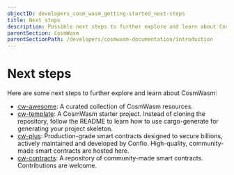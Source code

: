 ```yaml
---
objectID: developers_cosm_wasm_getting-started_next-steps
title: Next steps
description: Possible next steps to further explore and learn about CosmWasm
parentSection: CosmWasm
parentSectionPath: /developers/cosmwasm-documentation/introduction
---
```


# Next steps

Here are some next steps to further explore and learn about CosmWasm:

- <a href="https://github.com/InterWasm/cw-awesome" target="_blank">cw-awesome</a>: A curated collection of CosmWasm resources.
- <a href="https://github.com/CosmWasm/cw-template" target="_blank">cw-template</a>: A CosmWasm starter project. Instead of cloning the repository, follow the README to learn how to use cargo-generate for generating your project skeleton.
- <a href="https://github.com/CosmWasm/cw-plus" target="_blank">cw-plus</a>: Production-grade smart contracts designed to secure billions, actively maintained and developed by Confio. High-quality, community-made smart contracts are hosted here.
- <a href="https://github.com/InterWasm/cw-contracts" target="_blank">cw-contracts</a>: A repository of community-made smart contracts. Contributions are welcome.